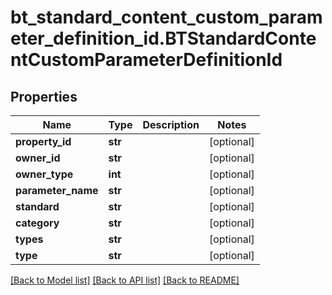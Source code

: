 # bt_standard_content_custom_parameter_definition_id.BTStandardContentCustomParameterDefinitionId

## Properties
Name | Type | Description | Notes
------------ | ------------- | ------------- | -------------
**property_id** | **str** |  | [optional] 
**owner_id** | **str** |  | [optional] 
**owner_type** | **int** |  | [optional] 
**parameter_name** | **str** |  | [optional] 
**standard** | **str** |  | [optional] 
**category** | **str** |  | [optional] 
**types** | **str** |  | [optional] 
**type** | **str** |  | [optional] 

[[Back to Model list]](../README.md#documentation-for-models) [[Back to API list]](../README.md#documentation-for-api-endpoints) [[Back to README]](../README.md)



